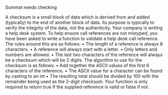 Summat needs checking

A checksum is a small block of data which is derived from and added (typically) to the end of another block of data.  Its purpose is typically to verify the integrity of the data, not the authenticity. 
Your company is writing a help desk system.  To help ensure call references are not mistyped, you have been asked to write a function to validate a help desk call reference.  The rules around this are as follows:
•	The length of a reference is always 8 characters.
•	A reference will always start with a letter.
•	Only letters and numbers are allowed.
•	The last two characters of the reference will always be a checksum which will be 2 digits.
The algorithm to use for the checksum is as follows:
•	Add together the ASCII values of the first 6 characters of the reference.
•	The ASCII value for a character can be found by casting to an int
•	The resulting total should be divided by 100 with the remainder being used as the 2-digit checksum.
Your function is only required to return true if the supplied reference is valid or false if not.


